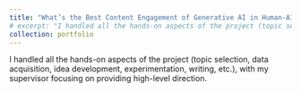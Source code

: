 ```yaml
---
title: "What’s the Best Content Engagement of Generative AI in Human-AI Text Co-Creation?"
# excerpt: "I handled all the hands-on aspects of the project (topic selection, data acquisition, idea development, experimentation, writing, etc.), with my supervisor focusing on providing high-level direction"
collection: portfolio
---
```

I handled all the hands-on aspects of the project (topic selection, data acquisition, idea development, experimentation, writing, etc.), with my supervisor focusing on providing high-level direction. 
